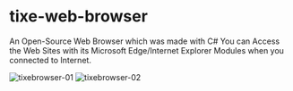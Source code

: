 # tixe-web-browser
An Open-Source Web Browser which was made with C#
You can Access the Web Sites with its Microsoft Edge/Internet Explorer Modules when you connected to Internet.

![tixebrowser-01](https://user-images.githubusercontent.com/82767775/144010327-b6d96cdf-9e38-4d43-95fe-6afb8aaf630a.png)
![tixebrowser-02](https://user-images.githubusercontent.com/82767775/144010383-8e9fee19-871d-4d35-abe8-49b2b7ca3fae.png)
